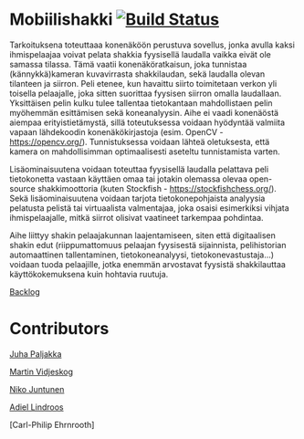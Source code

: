 # Mobiilishakki [![Build Status](https://travis-ci.org/Mobiilishakki/Mobiilishakki.svg?branch=master)](https://travis-ci.org/Mobiilishakki/Mobiilishakki)

Tarkoituksena toteuttaaa konenäköön perustuva sovellus, jonka avulla kaksi ihmispelaajaa voivat pelata shakkia fyysisellä laudalla vaikka eivät ole samassa tilassa. Tämä vaatii konenäköratkaisun, joka tunnistaa (kännykkä)kameran kuvavirrasta shakkilaudan, sekä laudalla olevan tilanteen ja siirron. Peli etenee, kun havaittu siirto toimitetaan verkon yli toisella pelaajalle, joka sitten suorittaa fyysisen siirron omalla laudallaan. Yksittäisen pelin kulku tulee tallentaa tietokantaan mahdollistaen pelin myöhemmän esittämisen sekä koneanalyysin. Aihe ei vaadi konenäöstä aiempaa erityistietämystä, sillä toteutuksessa voidaan hyödyntää valmiita vapaan lähdekoodin konenäkökirjastoja (esim. OpenCV - https://opencv.org/). Tunnistuksessa voidaan lähteä oletuksesta, että kamera on mahdollisimman optimaalisesti aseteltu tunnistamista varten.

Lisäominaisuutena voidaan toteuttaa fyysisellä laudalla pelattava peli tietokonetta vastaan käyttäen omaa tai jotakin olemassa olevaa open-source shakkimoottoria (kuten Stockfish - https://stockfishchess.org/). Sekä lisäominaisuutena voidaan tarjota tietokonepohjaista analyysia pelatusta pelistä tai virtuaalista valmentajaa, joka osaisi esimerkiksi vihjata ihmispelaajalle, mitkä siirrot olisivat vaatineet tarkempaa pohdintaa.

Aihe liittyy shakin pelaajakunnan laajentamiseen, siten että digitaalisen shakin edut (riippumattomuus pelaajan fyysisestä sijainnista, pelihistorian automaattinen tallentaminen, tietokoneanalyysi, tietokonevastustaja...) voidaan tuoda pelaajille, jotka enemmän arvostavat fyysistä shakkilauttaa käyttökokemuksena kuin hohtavia ruutuja.



[Backlog](https://docs.google.com/spreadsheets/d/1zG-0s1h2mIXxn2nuR7uvuNg6FT7avz7rtKZj1EuxpaE/edit#gid=1)


# Contributors

[Juha Paljakka](https://github.com/jpaljakk)

[Martin Vidjeskog](https://github.com/mevid93)

[Niko Juntunen](https://github.com/nakkekakke)

[Adiel Lindroos](https://github.com/ALindroos)

[Carl-Philip Ehrnrooth]
